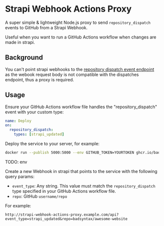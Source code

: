 # Strapi Webhook Actions Proxy

A super simple & lightweight Node.js proxy to send `repository_dispatch` events to GitHub from a Strapi Webhook.

Useful when you want to run a GitHub Actions workflow when changes are made in strapi.

## Background

You can't point strapi webhooks to the [repository dispatch event endpoint](https://docs.github.com/en/rest/reference/repos#create-a-repository-dispatch-event) as the webook request body is not compatible with the dispatches endpoint, thus a proxy is required.

## Usage

Ensure your GitHub Actions workflow file handles the "repository_dispatch" event with your custom type:

```yml
name: Deploy
on:
  repository_dispatch:
    types: [strapi_updated]
```

Deploy the service to your server, for example:

```bash
docker run --publish 5000:5000 --env GITHUB_TOKEN=YOURTOKEN ghcr.io/badsyntax/strapi-webhook-actions-proxy:latest
```

TODO: env

Create a new Webhook in strapi that points to the service with the following query params:

- `event_type`: Any string. This value must match the `repository_dispatch` type specified in your GitHub Actions workflow file.
- `repo`: GitHub `username/repo`

For example:

```
http://strapi-webhook-actions-proxy.example.com/api?event_type=strapi_updated&repo=badsyntax/awesome-website
```
